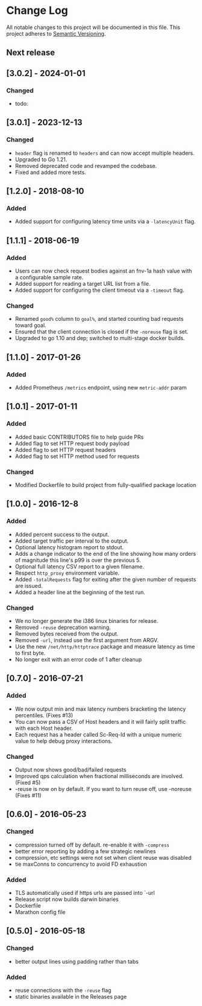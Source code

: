 # Change Log

All notable changes to this project will be documented in this file.
This project adheres to [Semantic Versioning](http://semver.org/).

## Next release
## [3.0.2] - 2024-01-01
### Changed

- todo:

## [3.0.1] - 2023-12-13
### Changed
- `header` flag is renamed to `headers` and can now accept multiple headers.
- Upgraded to Go 1.21. 
- Removed deprecated code and revamped the codebase.
- Fixed and added more tests.

## [1.2.0] - 2018-08-10
### Added
- Added support for configuring latency time units via a `-latencyUnit` flag.

## [1.1.1] - 2018-06-19
### Added
- Users can now check request bodies against an fnv-1a hash value with a configurable sample rate.
- Added support for reading a target URL list from a file.
- Added support for configuring the client timeout via a `-timeout` flag.

### Changed
- Renamed `good%` column to `goal%`, and started counting bad requests toward goal.
- Ensured that the client connection is closed if the `-noreuse` flag is set.
- Upgraded to go 1.10 and dep; switched to multi-stage docker builds.

## [1.1.0] - 2017-01-26
### Added
- Added Prometheus `/metrics` endpoint, using new `metric-addr` param

## [1.0.1] - 2017-01-11
### Added
- Added basic CONTRIBUTORS file to help guide PRs
- Added flag to set HTTP request body payload
- Added flag to set HTTP request headers
- Added flag to set HTTP method used for requests

### Changed
- Modified Dockerfile to build project from fully-qualified package location

## [1.0.0] - 2016-12-8
### Added
- Added percent success to the output.
- Added target traffic per interval to the output.
- Optional latency histogram report to stdout.
- Adds a change indicator to the end of the line showing how many
  orders of magnitude this line's p99 is over the previous 5.
- Optional full latency CSV report to a given filename.
- Respect `http_proxy` environment variable.
- Added `-totalRequests` flag for exiting after the given number of requests are issued.
- Added a header line at the beginning of the test run.

### Changed
- We no longer generate the i386 linux binaries for release.
- Removed `-reuse` deprecation warning.
- Removed bytes received from the output.
- Removed `-url`, instead use the first argument from ARGV.
- Use the new `/net/http/httptrace` package and measure latency as time to first byte.
- No longer exit with an error code of 1 after cleanup

## [0.7.0] - 2016-07-21
### Added
- We now output min and max latency numbers bracketing the latency percentiles. (Fixes #13)
- You can now pass a CSV of Host headers and it will fairly split traffic with each Host header.
- Each request has a header called Sc-Req-Id with a unique numeric value to help debug proxy interactions.

### Changed
- Output now shows good/bad/failed requests
- Improved qps calculation when fractional milliseconds are involved. (Fixed #5)
- -reuse is now on by default. If you want to turn reuse off, use -noreuse (Fixes #11)

## [0.6.0] - 2016-05-23
### Changed
- compression turned off by default. re-enable it with `-compress`
- better error reporting by adding a few strategic newlines
- compression, etc settings were not set when client reuse was disabled
- tie maxConns to concurrency to avoid FD exhaustion

### Added
- TLS automatically used if https urls are passed into `-url
- Release script now builds darwin binaries
- Dockerfile
- Marathon config file


## [0.5.0] - 2016-05-18
### Changed
- better output lines using padding rather than tabs

### Added
- reuse connections with the `-reuse` flag
- static binaries available in the Releases page

